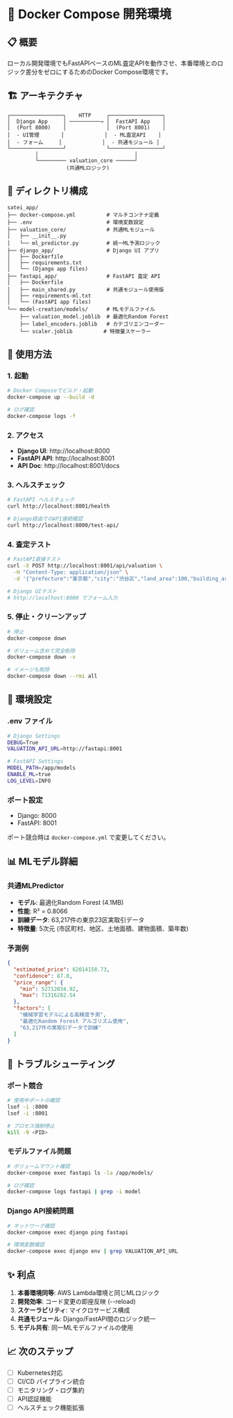 # 🐳 Docker Compose 開発環境

## 📋 概要

ローカル開発環境でもFastAPIベースのML査定APIを動作させ、本番環境とのロジック差分をゼロにするためのDocker Compose環境です。

## 🏗️ アーキテクチャ

```
┌─────────────────┐    HTTP     ┌─────────────────┐
│  Django App     │ ──────────→ │  FastAPI App    │
│  (Port 8000)    │             │  (Port 8001)    │
│  - UI管理       │             │  - ML査定API    │
│  - フォーム     │             │  - 共通モジュール │
└─────────────────┘             └─────────────────┘
         │                               │
         └───────── valuation_core ──────┘
                   (共通MLロジック)
```

## 📂 ディレクトリ構成

```
satei_app/
├── docker-compose.yml          # マルチコンテナ定義
├── .env                        # 環境変数設定
├── valuation_core/             # 共通MLモジュール
│   ├── __init__.py
│   └── ml_predictor.py         # 統一ML予測ロジック
├── django_app/                 # Django UI アプリ
│   ├── Dockerfile
│   ├── requirements.txt
│   └── (Django app files)
├── fastapi_app/                # FastAPI 査定 API
│   ├── Dockerfile
│   ├── main_shared.py          # 共通モジュール使用版
│   ├── requirements-ml.txt
│   └── (FastAPI app files)
└── model-creation/models/      # MLモデルファイル
    ├── valuation_model.joblib  # 最適化Random Forest
    ├── label_encoders.joblib   # カテゴリエンコーダー
    └── scaler.joblib          # 特徴量スケーラー
```

## 🚀 使用方法

### 1. 起動

```bash
# Docker Composeでビルド・起動
docker-compose up --build -d

# ログ確認
docker-compose logs -f
```

### 2. アクセス

- **Django UI**: http://localhost:8000
- **FastAPI API**: http://localhost:8001
- **API Doc**: http://localhost:8001/docs

### 3. ヘルスチェック

```bash
# FastAPI ヘルスチェック
curl http://localhost:8001/health

# Django経由でのAPI接続確認
curl http://localhost:8000/test-api/
```

### 4. 査定テスト

```bash
# FastAPI直接テスト
curl -X POST http://localhost:8001/api/valuation \
  -H "Content-Type: application/json" \
  -d '{"prefecture":"東京都","city":"渋谷区","land_area":100,"building_area":80,"building_age":10}'

# Django UIテスト
# http://localhost:8000 でフォーム入力
```

### 5. 停止・クリーンアップ

```bash
# 停止
docker-compose down

# ボリューム含めて完全削除
docker-compose down -v

# イメージも削除
docker-compose down --rmi all
```

## 🔧 環境設定

### .env ファイル

```bash
# Django Settings
DEBUG=True
VALUATION_API_URL=http://fastapi:8001

# FastAPI Settings
MODEL_PATH=/app/models
ENABLE_ML=true
LOG_LEVEL=INFO
```

### ポート設定

- Django: 8000
- FastAPI: 8001

ポート競合時は `docker-compose.yml` で変更してください。

## 📊 MLモデル詳細

### 共通MLPredictor

- **モデル**: 最適化Random Forest (4.1MB)
- **性能**: R² = 0.8066
- **訓練データ**: 63,217件の東京23区実取引データ
- **特徴量**: 5次元 (市区町村、地区、土地面積、建物面積、築年数)

### 予測例

```json
{
  "estimated_price": 62014158.73,
  "confidence": 87.0,
  "price_range": {
    "min": 52712034.92,
    "max": 71316282.54
  },
  "factors": [
    "機械学習モデルによる高精度予測",
    "最適化Random Forest アルゴリズム使用",
    "63,217件の実取引データで訓練"
  ]
}
```

## 🐛 トラブルシューティング

### ポート競合

```bash
# 使用中ポートの確認
lsof -i :8000
lsof -i :8001

# プロセス強制停止
kill -9 <PID>
```

### モデルファイル問題

```bash
# ボリュームマウント確認
docker-compose exec fastapi ls -la /app/models/

# ログ確認
docker-compose logs fastapi | grep -i model
```

### Django API接続問題

```bash
# ネットワーク確認
docker-compose exec django ping fastapi

# 環境変数確認
docker-compose exec django env | grep VALUATION_API_URL
```

## ✨ 利点

1. **本番環境同等**: AWS Lambda環境と同じMLロジック
2. **開発効率**: コード変更の即座反映 (--reload)
3. **スケーラビリティ**: マイクロサービス構成
4. **共通モジュール**: Django/FastAPI間のロジック統一
5. **モデル共有**: 同一MLモデルファイルの使用

## 📈 次のステップ

- [ ] Kubernetes対応
- [ ] CI/CD パイプライン統合
- [ ] モニタリング・ログ集約
- [ ] API認証機能
- [ ] ヘルスチェック機能拡張